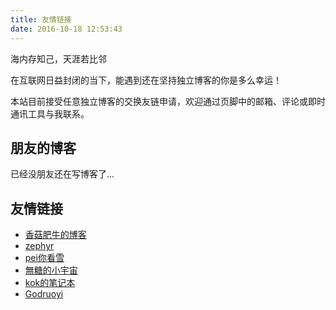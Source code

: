 ```yaml
---
title: 友情链接
date: 2016-10-18 12:53:43
---
```


海内存知己，天涯若比邻

在互联网日益封闭的当下，能遇到还在坚持独立博客的你是多么幸运！

本站目前接受任意独立博客的交换友链申请，欢迎通过页脚中的邮箱、评论或即时通讯工具与我联系。

## 朋友的博客

已经没朋友还在写博客了...

## 友情链接

- [香菇肥牛的博客](https://qing.su/)
- [zephyr](https://zephyr.moe)
- [pei你看雪](https://pnkx.top/)
- [無糖的小宇宙](https://sugarless.top/)
- [kok的笔记本](https://wocai.de/)
- [Godruoyi](https://godruoyi.com/)
